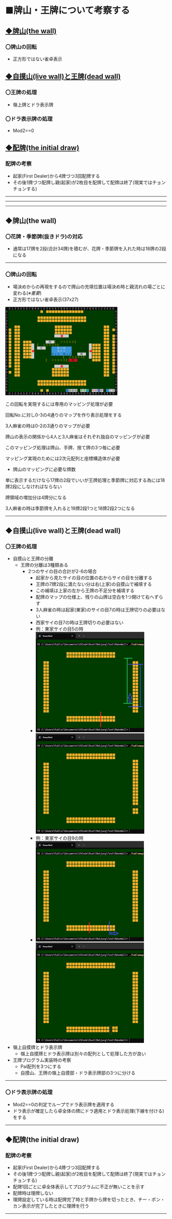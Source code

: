 # ■牌山・王牌について考察する

## [◆牌山(the wall)](#牌山)
### 〇牌山の回転
- 正方形ではない雀卓表示
## [◆自摸山(live wall)と王牌(dead wall)](#王牌)
### 〇王牌の処理
- 嶺上牌とドラ表示牌
### 〇ドラ表示牌の処理
- Mod2==0
## [◆配牌(the initial draw)](#配牌)
### 配牌の考察
- 起家(First Dealer)から4牌づつ3回配牌する
- その後1牌づつ配牌し親(起家)が2枚目を配牌して配牌は終了(現実ではチョンチョンする)
----
----
----
## <a id=牌山>◆牌山(the wall)</a>
### 〇花牌・季節牌(抜きドラ)の対応
- 通常は17牌を2段(合計34牌)を積むが、花牌・季節牌を入れた時は18牌の2段になる
----
### 〇牌山の回転
- 場決めからの再現をするので牌山の充填位置は場決め時と親流れの場ごとに変わる(*※重要*)
- 正方形ではない雀卓表示(37x27)

![](thumb_MahjangImageMap.png)

この回転を実現するには専用のマッピング処理が必要

回転No.に対し0-3の4通りのマップを作り表示処理をする

3人麻雀の時は0-2の3通りのマップが必要

牌山の表示の関係から4人と3人麻雀はそれぞれ独自のマッピングが必要

このマッピング処理は牌山、手牌、捨て牌の3つ毎に必要

マッピング実現のためには2次元配列と座標構造体が必要

- 牌山のマッピングに必要な牌数

単に表示するだけなら17牌の2段でいいが王牌処理と季節牌に対応する為には18牌2段にしなければならない

牌領域の増加分は4牌分になる

3人麻雀の時は季節牌を入れると19牌2段1つと18牌2段2つになる

----
## <a id=王牌>◆自摸山(live wall)と王牌(dead wall)</a>
### 〇王牌の処理
- 自摸山と王牌の分離
  - 王牌の分離は3種類ある
    - 2つのサイの目の合計が2-6の場合
      - 起家から見たサイの目の位置の右からサイの目を分離する
      - 王牌の7牌2段に満たない分は右(上家)の自摸山で補填する
      - この補填は上家の左から王牌の不足分を補填する
      - 配牌のマップの仕様上、残りの山牌は空白を1つ開けて右へずらす
      - 3人麻雀の時は起家(東家)のサイの目7の時は王牌切りの必要はない
      - 西家サイの目7の時は王牌切りの必要はない
      - 例：東家サイの目5の時
      - ![](thumb_王牌切りその1.png)![](thumb_王牌切りその2.png)
      - 例：東家サイの目9の時
      - ![](thumb_王牌切りその3.png)![](thumb_王牌切りその4.png)
- 嶺上自摸牌とドラ表示牌
  - 嶺上自摸牌とドラ表示牌は別々の配列として処理した方が良い
- 王牌プログラム実装時の考察
  - Pai配列を3つにする
  - 自摸山、王牌の嶺上自摸部・ドラ表示牌部の3つに分ける
----
### 〇ドラ表示牌の処理
- Mod2==0の判定でループでドラ表示牌を適用する
- ドラ表示が確定したら卓全体の牌にドラ適用とドラ表示処理(下線を付ける)をする
----
## <a id=配牌>◆配牌(the initial draw)</a>
### 配牌の考察
- 起家(First Dealer)から4牌づつ3回配牌する
- その後1牌づつ配牌し親(起家)が2枚目を配牌して配牌は終了(現実ではチョンチョンする)
- 配牌1回ごとに卓全体表示してプログラムに不正が無いことを示す
- 配牌時は理牌しない
- 理牌設定している時は配牌完了時と手牌から牌を切ったとき、チー・ポン・カン表示が完了したときに理牌を行う
----

















